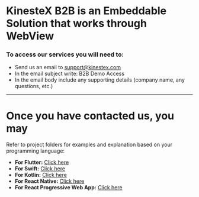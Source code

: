 # KinesteX B2B is an Embeddable Solution that works through WebView

### To access our services you will need to: 
- Send us an email to [support@kinestex.com](mailto:support@kinestex.com)
- In the email subject write: B2B Demo Access
- In the email body include any supporting details (company name, any questions, etc.)

-------

# Once you have contacted us, you may
Refer to project folders for examples and explanation based on your programming language:

- **For Flutter:** [Click here](https://github.com/V-m1r/KinesteX-B2B-AI-Fitness-and-Physio/tree/main/Flutter_SDK)
- **For Swift:** [Click here](link-to-your-flutter-page)
- **For Kotlin:** [Click here](link-to-your-flutter-page)
- **For React Native:** [Click here](https://github.com/V-m1r/KinesteX-B2B-AI-Fitness-and-Physio/tree/main/MyReactNativeApp)
- **For React Progressive Web App:** [Click here](https://github.com/V-m1r/KinesteX-B2B-AI-Fitness-and-Physio/tree/main/PWA-KinesteX)
